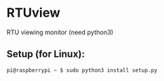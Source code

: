 RTUview
=======

RTU viewing monitor (need python3)


## Setup (for Linux):

    pi@raspberrypi ~ $ sudo python3 install setup.py
